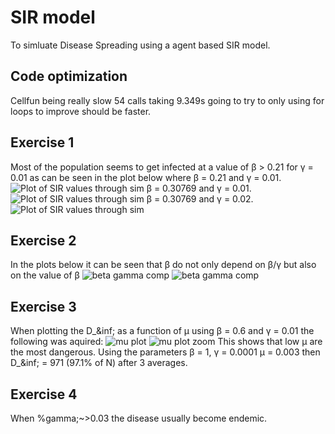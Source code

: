 # SIR model
To simluate Disease Spreading using a agent based SIR model.

## Code optimization
Cellfun being really slow 54 calls taking 9.349s going to try to only using 
for loops to improve should be faster.

## Exercise 1
Most of the population seems to get infected at a value of &beta; > 0.21 for &gamma; = 0.01
as can be seen in the plot below where &beta; = 0.21 and &gamma; = 0.01.
![Plot of SIR values through sim](https://github.com/klutten99/FIM750-Simulation-of-complex-systems/blob/main/Exercise%2011/1/gamma_0.01/beta_0.20513.png?raw=true)
&beta; = 0.30769 and &gamma; = 0.01.
![Plot of SIR values through sim](https://github.com/klutten99/FIM750-Simulation-of-complex-systems/blob/main/Exercise%2011/1/gamma_0.01/beta_0.30769.png?raw=true)
&beta; = 0.30769 and &gamma; = 0.02.
![Plot of SIR values through sim](https://github.com/klutten99/FIM750-Simulation-of-complex-systems/blob/main/Exercise%2011/1/gamma_0.02/beta_0.30769.png?raw=true)
## Exercise 2
In the plots below it can be seen that &beta; do not only depend on &beta;/&gamma; but also on the value of &beta;
![beta gamma comp](https://github.com/klutten99/FIM750-Simulation-of-complex-systems/blob/main/Exercise%2011/2/Rinf_vs_beta.png?raw=true)
![beta gamma comp](https://github.com/klutten99/FIM750-Simulation-of-complex-systems/blob/main/Exercise%2011/2/Rinf_vs_beta_gamma.png?raw=true)

## Exercise 3
When plotting the D_&inf; as a function of &mu; using &beta; = 0.6 and &gamma; = 0.01 the following was aquired:
![mu plot](https://github.com/klutten99/FIM750-Simulation-of-complex-systems/blob/main/Exercise%2011/3/b_0.6_g_0.01.png?raw=true)
![mu plot zoom](https://github.com/klutten99/FIM750-Simulation-of-complex-systems/blob/main/Exercise%2011/3/b_0.6_g_0.01_lower.png?raw=true)
This shows that low &mu; are the most dangerous. Using the parameters &beta; = 1, &gamma; = 0.0001 &mu; = 0.003 then D_&inf; = 971 (97.1% of N) after 3 averages.

## Exercise 4
When %gamma;~>0.03 the disease usually become endemic.
